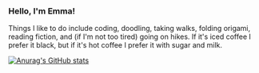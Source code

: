 ### Hello, I'm Emma!
Things I like to do include coding, doodling, taking walks, folding origami, reading fiction, and (if I'm not too tired) going on hikes. If it's iced coffee I prefer it black, but if it's hot coffee I prefer it with sugar and milk.

[![Anurag's GitHub stats](https://github-readme-stats.vercel.app/api?username=amuritna&show_icons=true&theme=dracula)](https://github.com/anuraghazra/github-readme-stats)
